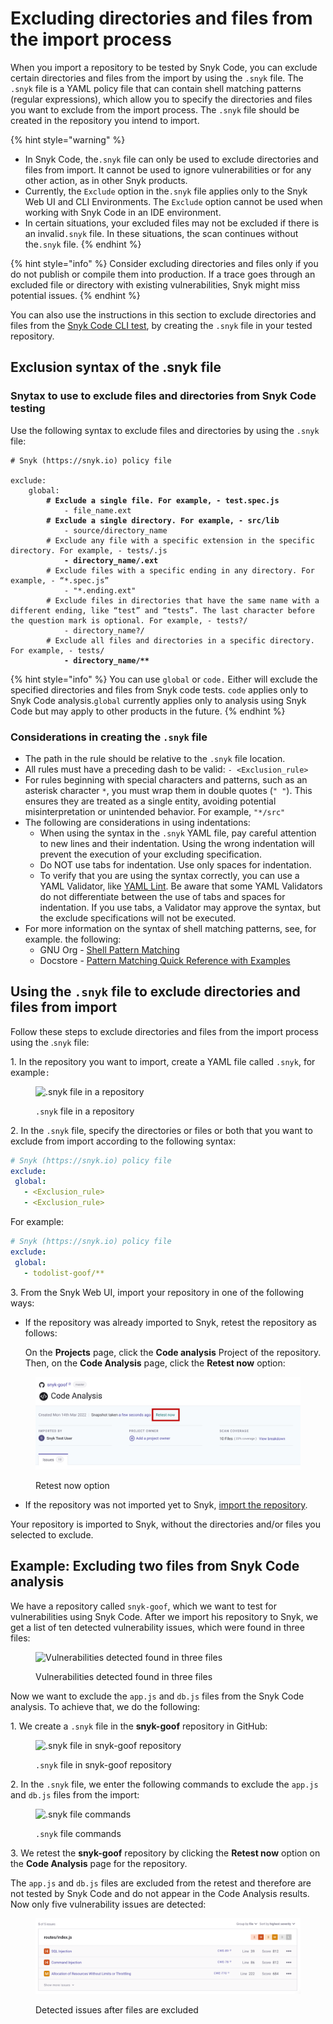 # Excluding directories and files from the import process

When you import a repository to be tested by Snyk Code, you can exclude certain directories and files from the import by using the `.snyk` file. The `.snyk` file is a YAML policy file that can contain shell matching patterns (regular expressions), which allow you to specify the directories and files you want to exclude from the import process. The `.snyk` file should be created in the repository you intend to import.

{% hint style="warning" %}
* In Snyk Code, the`.snyk` file can only be used to exclude directories and files from import. It cannot be used to ignore vulnerabilities or for any other action, as in other Snyk products.
* Currently, the `Exclude` option in the`.snyk` file applies only to the Snyk Web UI and CLI Environments. The `Exclude` option cannot be used when working with Snyk Code in an IDE environment.
* In certain situations, your excluded files may not be excluded if there is an invalid`.snyk` file. In these situations, the scan continues without the`.snyk` file.
{% endhint %}

{% hint style="info" %}
Consider excluding directories and files only if you do not publish or compile them into production. If a trace goes through an excluded file or directory with existing vulnerabilities, Snyk might miss potential issues.
{% endhint %}

You can also use the instructions in this section to exclude directories and files from the [Snyk Code CLI test](../using-snyk-code-from-the-cli/testing-your-source-code-using-the-cli.md), by creating the `.snyk` file in your tested repository.

## **Exclusion syntax of the .snyk file**

### Snytax to use to exclude files and directories from Snyk Code testing

Use the following syntax to exclude files and directories by using the `.snyk` file:

<pre class="language-yaml"><code class="lang-yaml"># Snyk (https://snyk.io) policy file

exclude:
    global:
<strong>        # Exclude a single file. For example, - test.spec.js
</strong>            - file_name.ext
<strong>        # Exclude a single directory. For example, - src/lib
</strong>            - source/directory_name
        # Exclude any file with a specific extension in the specific directory. For example, - tests/.js
<strong>            - directory_name/.ext
</strong>        # Exclude files with a specific ending in any directory. For example, - “*.spec.js”
            - "*.ending.ext"
        # Exclude files in directories that have the same name with a different ending, like “test” and “tests”. The last character before the question mark is optional. For example, - tests?/
            - directory_name?/
        # Exclude all files and directories in a specific directory. For example, - tests/
<strong>            - directory_name/**
</strong></code></pre>

{% hint style="info" %}
You can use `global` or `code.` Either will exclude the specified directories and files from Snyk code tests. `code` applies only to Snyk Code analysis.`global` currently applies only to analysis using Snyk Code but may apply to other products in the future.
{% endhint %}

### **Considerations in creating the `.snyk` file**

* The path in the rule should be relative to the `.snyk` file location.
* All rules must have a preceding dash to be valid: `- <Exclusion_rule>`
* For rules beginning with special characters and patterns, such as an asterisk character `*`, you must wrap them in double quotes (`" "`). This ensures they are treated as a single entity, avoiding potential misinterpretation or unintended behavior. For example, `"*/src"`
* The following are considerations in using indentations:
  * When using the syntax in the `.snyk` YAML file, pay careful attention to new lines and their indentation. Using the wrong indentation will prevent the execution of your excluding specification.
  * Do NOT use tabs for indentation. Use only spaces for indentation.
  * To verify that you are using the syntax correctly, you can use a YAML Validator, like [YAML Lint](http://www.yamllint.com/). Be aware that some YAML Validators do not differentiate between the use of tabs and spaces for indentation. If you use tabs, a Validator may approve the syntax, but the exclude specifications will not be executed.
* For more information on the syntax of shell matching patterns, see, for example. the following:
  * GNU Org - [Shell Pattern Matching](https://www.gnu.org/software/findutils/manual/html\_node/find\_html/Shell-Pattern-Matching.html)
  * Docstore - [Pattern Matching Quick Reference with Examples](https://docstore.mik.ua/orelly/unix/upt/ch26\_10.htm)

## **Using the `.snyk` file to exclude directories and files from import**

Follow these steps to exclude directories and files from the import process using the .`snyk` file:

1\. In the repository you want to import, create a YAML file called `.snyk`, for example`:`

<figure><img src="../../../.gitbook/assets/Snyk Code - Exlude from Import - .snyk file creation - 2.png" alt=".snyk file in a repository"><figcaption><p><code>.snyk</code> file in a repository</p></figcaption></figure>

2\. In the `.snyk` file, specify the directories or files or both that you want to exclude from import according to the following syntax:

```yaml
# Snyk (https://snyk.io) policy file
exclude:
 global:
   - <Exclusion_rule>
   - <Exclusion_rule>
```

For example:

```yaml
# Snyk (https://snyk.io) policy file
exclude:
 global:
   - todolist-goof/** 
```

3\. From the Snyk Web UI, import your repository in one of the following ways:

*   If the repository was already imported to Snyk, retest the repository as follows:

    On the **Projects** page, click the **Code analysis** Project of the repository. Then, on the **Code Analysis** page, click the **Retest now** option:

<figure><img src="../../../.gitbook/assets/image (459).png" alt="Retest now option"><figcaption><p>Retest now option</p></figcaption></figure>

* If the repository was not imported yet to Snyk, [import the repository](importing-additional-repositories-to-snyk.md).

Your repository is imported to Snyk, without the directories and/or files you selected to exclude.

## **Example**: **Excluding two files from Snyk Code analysis**

We have a repository called `snyk-goof`, which we want to test for vulnerabilities using Snyk Code. After we import his repository to Snyk, we get a list of ten detected vulnerability issues, which were found in three files:

<figure><img src="../../../.gitbook/assets/Snyk Code - Exlude from Import - Example - Before Exclude.png" alt="Vulnerabilities detected found in three files"><figcaption><p>Vulnerabilities detected found in three files</p></figcaption></figure>

Now we want to exclude the `app.js` and `db.js` files from the Snyk Code analysis. To achieve that, we do the following:

1\. We create a `.snyk` file in the **snyk-goof** repository in GitHub:

<figure><img src="../../../.gitbook/assets/Snyk Code - Exlude from Import - Example - .snyk file creation.png" alt=".snyk file in snyk-goof repository"><figcaption><p><code>.snyk</code> file in snyk-goof repository</p></figcaption></figure>

2\. In the `.snyk` file, we enter the following commands to exclude the `app.js` and `db.js` files from the import:

<figure><img src="../../../.gitbook/assets/Snyk Code - Exlude from Import - Example - Command.png" alt=".snyk file commands"><figcaption><p><code>.snyk</code> file commands</p></figcaption></figure>

3\. We retest the **snyk-goof** repository by clicking the **Retest now** option on the **Code Analysis** page for the repository.

The `app.js` and `db.js` files are excluded from the retest and therefore are not tested by Snyk Code and do not appear in the Code Analysis results. Now only five vulnerability issues are detected:

<figure><img src="../../../.gitbook/assets/image (545) (1).png" alt="Detected issues after files are excluded"><figcaption><p>Detected issues after files are excluded</p></figcaption></figure>
